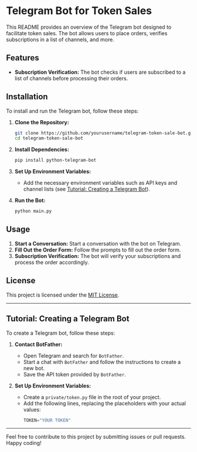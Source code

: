# Telegram Bot for Token Sales

This README provides an overview of the Telegram bot designed to facilitate token sales. The bot allows users to place orders, verifies subscriptions in a list of channels, and more.

## Features

- **Subscription Verification:** The bot checks if users are subscribed to a list of channels before processing their orders.

## Installation

To install and run the Telegram bot, follow these steps:

1. **Clone the Repository:**
    ```sh
    git clone https://github.com/yourusername/telegram-token-sale-bot.git
    cd telegram-token-sale-bot
    ```

2. **Install Dependencies:**
    ```sh
    pip install python-telegram-bot
    ```

3. **Set Up Environment Variables:**
    - Add the necessary environment variables such as API keys and channel lists (see [Tutorial: Creating a Telegram Bot](#tutorial-creating-a-telegram-bot)).

4. **Run the Bot:**
    ```sh
    python main.py
    ```

## Usage

1. **Start a Conversation:** Start a conversation with the bot on Telegram.
2. **Fill Out the Order Form:** Follow the prompts to fill out the order form.
3. **Subscription Verification:** The bot will verify your subscriptions and process the order accordingly.

## License

This project is licensed under the [MIT License](LICENSE).

---

## Tutorial: Creating a Telegram Bot

To create a Telegram bot, follow these steps:

1. **Contact BotFather:**
    - Open Telegram and search for `BotFather`.
    - Start a chat with `BotFather` and follow the instructions to create a new bot.
    - Save the API token provided by `BotFather`.

2. **Set Up Environment Variables:**
    - Create a `private/token.py` file in the root of your project.
    - Add the following lines, replacing the placeholders with your actual values:
        ```py
        TOKEN="YOUR TOKEN"
        ```

---

Feel free to contribute to this project by submitting issues or pull requests. Happy coding!
